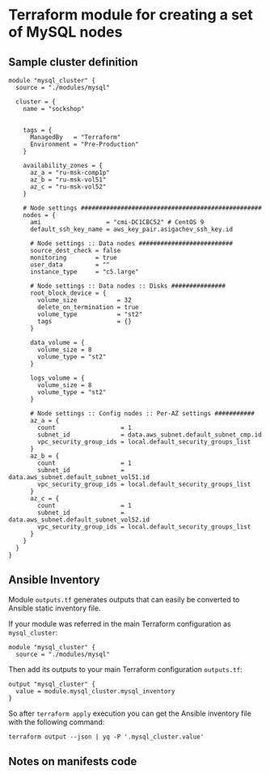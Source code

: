 # Terraform module for creating a set of MySQL nodes

## Sample cluster definition

```hcl
module "mysql_cluster" {
  source = "./modules/mysql"

  cluster = {
    name = "sockshop"


    tags = {
      ManagedBy   = "Terraform"
      Environment = "Pre-Production"
    }

    availability_zones = {
      az_a = "ru-msk-comp1p"
      az_b = "ru-msk-vol51"
      az_c = "ru-msk-vol52"
    }

    # Node settings ##################################################
    nodes = {
      ami                  = "cmi-DC1CBC52" # CentOS 9
      default_ssh_key_name = aws_key_pair.asigachev_ssh_key.id

      # Node settings :: Data nodes ##########################
      source_dest_check = false
      monitoring        = true
      user_data         = ""
      instance_type     = "c5.large"

      # Node settings :: Data nodes :: Disks ###############
      root_block_device = {
        volume_size           = 32
        delete_on_termination = true
        volume_type           = "st2"
        tags                  = {}
      }

      data_volume = {
        volume_size = 8
        volume_type = "st2"
      }

      logs_volume = {
        volume_size = 8
        volume_type = "st2"
      }

      # Node settings :: Config nodes :: Per-AZ settings ###########
      az_a = {
        count                  = 1
        subnet_id              = data.aws_subnet.default_subnet_cmp.id
        vpc_security_group_ids = local.default_security_groups_list
      }
      az_b = {
        count                  = 1
        subnet_id              = data.aws_subnet.default_subnet_vol51.id
        vpc_security_group_ids = local.default_security_groups_list
      }
      az_c = {
        count                  = 1
        subnet_id              = data.aws_subnet.default_subnet_vol52.id
        vpc_security_group_ids = local.default_security_groups_list
      }
    }
  }
}
```

## Ansible Inventory

Module `outputs.tf` generates outputs that can easily be converted to Ansible
static inventory file.

If your module was referred in the main Terraform configuration as `mysql_cluster`:

```hcl
module "mysql_cluster" {
  source = "./modules/mysql"
```

Then add its outputs to your main Terraform configuration `outputs.tf`:

```hcl
output "mysql_cluster" {
  value = module.mysql_cluster.mysql_inventory
}
```

So after `terraform apply` execution you can get the Ansible inventory file
with the following command:

```shell
terraform output --json | yq -P '.mysql_cluster.value'
```

## Notes on manifests code
